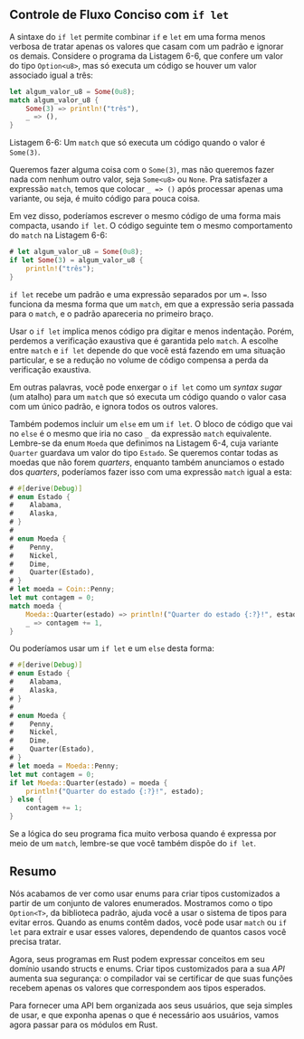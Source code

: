 ## Controle de Fluxo Conciso com `if let`

A sintaxe do `if let` permite combinar `if` e `let` em uma forma menos verbosa
de tratar apenas os valores que casam com um padrão e ignorar os demais.
Considere o programa da Listagem 6-6, que confere um valor do tipo
`Option<u8>`, mas só executa um código se houver um valor associado igual a
três:

```rust
let algum_valor_u8 = Some(0u8);
match algum_valor_u8 {
    Some(3) => println!("três"),
    _ => (),
}
```

<span class="caption">Listagem 6-6: Um `match` que só executa um código quando
o valor é `Some(3)`.</span>

Queremos fazer alguma coisa com o `Some(3)`, mas não queremos fazer nada com
nenhum outro valor, seja `Some<u8>` ou `None`. Pra satisfazer a expressão
`match`, temos que colocar `_ => ()` após processar apenas uma variante, ou
seja, é muito código para pouca coisa.

Em vez disso, poderíamos escrever o mesmo código de uma forma mais compacta,
usando `if let`. O código seguinte tem o mesmo comportamento do `match` na
Listagem 6-6:

```rust
# let algum_valor_u8 = Some(0u8);
if let Some(3) = algum_valor_u8 {
    println!("três");
}
```

`if let` recebe um padrão e uma expressão separados por um `=`. Isso funciona
da mesma forma que um `match`, em que a expressão seria passada para o `match`,
e o padrão apareceria no primeiro braço.

Usar o `if let` implica menos código pra digitar e menos indentação. Porém,
perdemos a verificação exaustiva que é garantida pelo `match`. A escolhe entre
`match` e `if let` depende do que você está fazendo em uma situação particular,
e se a redução no volume de código compensa a perda da verificação exaustiva.

Em outras palavras, você pode enxergar o `if let` como um _syntax sugar_ (um
atalho) para um `match` que só executa um código quando o valor casa com um
único padrão, e ignora todos os outros valores.

Também podemos incluir um `else` em um `if let`. O bloco de código que vai no
`else` é o mesmo que iria no caso `_` da expressão `match` equivalente.
Lembre-se da enum `Moeda` que definimos na Listagem 6-4, cuja variante
`Quarter` guardava um valor do tipo `Estado`. Se queremos contar todas as
moedas que não forem _quarters_, enquanto também anunciamos o estado dos
_quarters_, poderíamos fazer isso com uma expressão `match` igual a esta:

```rust
# #[derive(Debug)]
# enum Estado {
#    Alabama,
#    Alaska,
# }
#
# enum Moeda {
#    Penny,
#    Nickel,
#    Dime,
#    Quarter(Estado),
# }
# let moeda = Coin::Penny;
let mut contagem = 0;
match moeda {
    Moeda::Quarter(estado) => println!("Quarter do estado {:?}!", estado),
    _ => contagem += 1,
}
```

Ou poderíamos usar um `if let` e um `else` desta forma:

```rust
# #[derive(Debug)]
# enum Estado {
#    Alabama,
#    Alaska,
# }
#
# enum Moeda {
#    Penny,
#    Nickel,
#    Dime,
#    Quarter(Estado),
# }
# let moeda = Moeda::Penny;
let mut contagem = 0;
if let Moeda::Quarter(estado) = moeda {
    println!("Quarter do estado {:?}!", estado);
} else {
    contagem += 1;
}
```

Se a lógica do seu programa fica muito verbosa quando é expressa por meio de um
`match`, lembre-se que você também dispõe do `if let`.

## Resumo

Nós acabamos de ver como usar enums para criar tipos customizados a partir de
um conjunto de valores enumerados. Mostramos como o tipo `Option<T>`, da
biblioteca padrão, ajuda você a usar o sistema de tipos para evitar erros.
Quando as enums contêm dados, você pode usar `match` ou `if let` para extrair
e usar esses valores, dependendo de quantos casos você precisa tratar.

Agora, seus programas em Rust podem expressar conceitos em seu domínio usando
structs e enums. Criar tipos customizados para a sua _API_ aumenta sua
segurança: o compilador vai se certificar de que suas funções recebem apenas
os valores que correspondem aos tipos esperados.

Para fornecer uma API bem organizada aos seus usuários, que seja simples de
usar, e que exponha apenas o que é necessário aos usuários, vamos agora passar
para os módulos em Rust.

